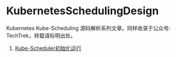 # KubernetesSchedulingDesign
Kubernetes Kube-Scheduling 源码解析系列文章。同样收录于公众号: TechTrek，转载请标明出处。

1. [Kube-Scheduler初始化运行](https://github.com/kerthcet/KubernetesSchedulingDesign/blob/main/RunCommand.md)
